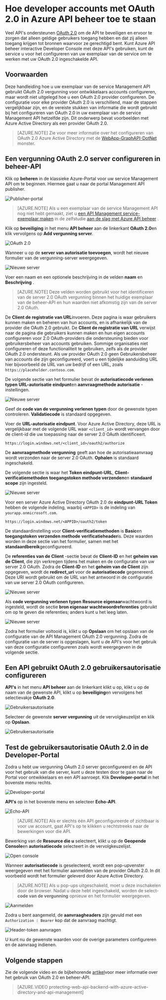 <properties 
    pageTitle="Hoe developer accounts met OAuth 2.0 in Azure API beheer toe te staan" 
    description="Informatie over het gebruik OAuth 2.0 API beheer gebruikers machtigen." 
    services="api-management" 
    documentationCenter="" 
    authors="steved0x" 
    manager="erikre" 
    editor=""/>

<tags 
    ms.service="api-management" 
    ms.workload="mobile" 
    ms.tgt_pltfrm="na" 
    ms.devlang="na" 
    ms.topic="article" 
    ms.date="10/25/2016" 
    ms.author="sdanie"/>

# <a name="how-to-authorize-developer-accounts-using-oauth-20-in-azure-api-management"></a>Hoe developer accounts met OAuth 2.0 in Azure API beheer toe te staan

Veel API's ondersteunen [OAuth 2.0](http://oauth.net/2/) om de API te beveiligen en ervoor te zorgen dat alleen geldige gebruikers toegang hebben en dat zij alleen toegang krijgen tot bronnen waarvoor ze gerechtigd bent. Kunt Azure API beheer interactive Developer Console met deze API's gebruiken, kunt de service u voor het configureren van uw exemplaar van de service om te werken met uw OAuth 2.0 ingeschakelde API.

## <a name="prerequisites"> </a>Voorwaarden

Deze handleiding hoe u uw exemplaar van de service Management API gebruikt OAuth 2.0 vergunning voor ontwikkelaars accounts configureren, maar wordt niet uitgelegd hoe u een OAuth 2.0 provider configureren. De configuratie voor elke provider OAuth 2.0 is verschillend, maar de stappen vergelijkbaar zijn, en de vereiste stukken van informatie die wordt gebruikt bij het configureren van OAuth 2.0 in uw exemplaar van de service Management API hetzelfde zijn. Dit onderwerp bevat voorbeelden met Azure Active Directory als een provider OAuth 2.0.

>[AZURE.NOTE] Zie voor meer informatie over het configureren van OAuth 2.0 Azure Active Directory met de [WebApp-GraphAPI-DotNet][] monster.

## <a name="step1"> </a>Een vergunning OAuth 2.0 server configureren in beheer-API

Klik op **beheren** in de klassieke Azure-Portal voor uw service Management API om te beginnen. Hiermee gaat u naar de portal Management API publisher.

![Publisher-portal][api-management-management-console]

>[AZURE.NOTE] Als u een exemplaar van de service Management API nog niet hebt gemaakt, ziet u [een API Management service-exemplaar maken][] in de zelfstudie [aan de slag met Azure API beheer][] .

Klik op **beveiliging** in het menu **API beheer** aan de linkerkant **OAuth 2.0**en klik vervolgens op **Add vergunning server**.

![OAuth 2.0][api-management-oauth2]

Wanneer u op de **server van autorisatie toevoegen**, wordt het nieuwe formulier van de vergunning-server weergegeven.

![Nieuwe server][api-management-oauth2-server-1]

Voer een naam en een optionele beschrijving in de velden **naam** en **Beschrijving** . 

>[AZURE.NOTE] Deze velden worden gebruikt voor het identificeren van de server 2.0 OAuth vergunning binnen het huidige exemplaar van de beheer-API en hun waarden niet afkomstig zijn van de server 2.0 OAuth.

De **Client de registratie van URL**invoeren. Deze pagina is waar gebruikers kunnen maken en beheren van hun accounts, en is afhankelijk van de provider die OAuth 2.0 gebruikt. De **Client de registratie van URL** verwijst naar de pagina die gebruikers kunnen maken en hun eigen accounts configureren voor 2.0 OAuth-providers die ondersteuning bieden voor gebruikersbeheer van accounts gebruiken. Sommige organisaties niet configureren of deze functionaliteit te gebruiken, zelfs als de provider OAuth 2.0 ondersteunt. Als uw provider OAuth 2.0 geen Gebruikersbeheer van accounts die zijn geconfigureerd, voert u een tijdelijke aanduiding URL hier bijvoorbeeld de URL van uw bedrijf of een URL, zoals `https://placeholder.contoso.com`.

De volgende sectie van het formulier bevat de **autorisatiecode verlenen typen** **URL-autorisatie eindpunt**en **aanvraagmethode autorisatie** -instellingen.

![Nieuwe server][api-management-oauth2-server-2]

Geef de **code van de vergunning verlenen typen** door de gewenste typen controleren. **Validatiecode** is standaard opgegeven.

Voer de **URL-autorisatie eindpunt**. Voor Azure Active Directory, deze URL is vergelijkbaar met de volgende URL waar `<client_id>` wordt vervangen door de client-id die uw toepassing naar de server 2.0 OAuth identificeert.

    https://login.windows.net/<client_id>/oauth2/authorize

De **aanvraagmethode vergunning** geeft aan hoe de autorisatieaanvraag wordt verzonden naar de server 2.0 OAuth. **Ophalen** is standaard ingeschakeld.

De volgende sectie is waar het **Token eindpunt-URL**, **Client-verificatiemethoden** **toegangstoken methode verzenden**en **standaard scope** zijn ingesteld.

![Nieuwe server][api-management-oauth2-server-3]

Voor een server Azure Active Directory OAuth 2.0 de **eindpunt-URL Token** hebben de volgende indeling, waarbij `<APPID>` is de indeling van `yourapp.onmicrosoft.com`.

    https://login.windows.net/<APPID>/oauth2/token

De standaardinstelling voor **Client-verificatiemethoden** is **Basic**en **toegangstoken verzenden methode** **verificatieheader**is. Deze waarden worden in deze sectie van het formulier, samen met het **standaardbereik**geconfigureerd.

De **referenties van de Client** -sectie bevat de **Client-ID** en het **geheim van de Client**, die zijn verkregen tijdens het maken en de configuratie van uw server 2.0 OAuth. Zodra de **Client-ID** en het **geheim van de Client** zijn opgegeven, wordt de **redirect_uri** voor de **autorisatiecode** gegenereerd. Deze URI wordt gebruikt om de URL van het antwoord in de configuratie van uw server 2.0 OAuth configureren.

![Nieuwe server][api-management-oauth2-server-4]

Als **code vergunning verlenen typen** **Resource eigenaar**wachtwoord is ingesteld, wordt de sectie **bron eigenaar wachtwoordreferenties** gebruikt om op te geven die referenties; anders kunt u het leeg laten.

![Nieuwe server][api-management-oauth2-server-5]

Zodra het formulier voltooid is, klikt u op **Opslaan** om het opslaan van de configuratie van de API Management OAuth 2.0 vergunning. Zodra de configuratie van de server is opgeslagen, kunt u de API's voor het gebruik van deze configuratie configureren zoals wordt weergegeven in de volgende sectie.

## <a name="step2"> </a>Een API gebruikt OAuth 2.0 gebruikersautorisatie configureren

**API's** in het menu **API beheer** aan de linkerkant klikt u op, klikt u op de naam van de gewenste API, klikt u op **beveiliging**en vervolgens het selectievakje **OAuth 2.0**.

![Gebruikersautorisatie][api-management-user-authorization]

Selecteer de gewenste **server vergunning** uit de vervolgkeuzelijst en klik op **Opslaan**.

![Gebruikersautorisatie][api-management-user-authorization-save]

## <a name="step3"> </a>Test de gebruikersautorisatie OAuth 2.0 in de Developer-Portal

Zodra u hebt uw vergunning OAuth 2.0 server geconfigureerd en de API voor het gebruik van die server, kunt u deze testen door te gaan naar de Portal voor ontwikkelaars en een API aanroept.  Klik **Developer-portal** in het bovenste menu rechts.

![Developer-portal][api-management-developer-portal-menu]

**API's** op in het bovenste menu en selecteer **Echo-API**.

![Echo-API][api-management-apis-echo-api]

>[AZURE.NOTE] Als er slechts één API geconfigureerde of zichtbaar is voor uw account, gaat API's op te klikken u rechtstreeks naar de bewerkingen voor die API.

Bewerking van de **Resource die u** selecteert, klikt u op de **Geopende Console**en **autorisatiecode** selecteert in de vervolgkeuzelijst.

![Open console][api-management-open-console]

Wanneer **autorisatiecode** is geselecteerd, wordt een pop-upvenster weergegeven met het formulier aanmelden van de provider OAuth 2.0. In dit voorbeeld wordt het formulier geleverd door Azure Active Directory.

>[AZURE.NOTE] Als u pop-ups uitgeschakeld, moet u deze inschakelen door de browser. Nadat u deze hebt ingeschakeld, worden de select- **code van de vergunning** opnieuw en het formulier weergegeven.

![Aanmelden][api-management-oauth2-signin]

Zodra u bent aangemeld, de **aanvraagheaders** zijn gevuld met een `Authorization : Bearer` kop dat de aanvraag machtigt.

![Header-token aanvragen][api-management-request-header-token]

U kunt nu de gewenste waarden voor de overige parameters configureren en de aanvraag indienen. 

## <a name="next-steps"></a>Volgende stappen

Zie de volgende video en de bijbehorende [artikel](api-management-howto-protect-backend-with-aad.md)voor meer informatie over het gebruik van OAuth 2.0 en beheer-API.

> [AZURE.VIDEO protecting-web-api-backend-with-azure-active-directory-and-api-management]

[api-management-management-console]: ./media/api-management-howto-oauth2/api-management-management-console.png
[api-management-oauth2]: ./media/api-management-howto-oauth2/api-management-oauth2.png
[api-management-user-authorization]: ./media/api-management-howto-oauth2/api-management-user-authorization.png
[api-management-user-authorization-save]: ./media/api-management-howto-oauth2/api-management-user-authorization-save.png
[api-management-oauth2-signin]: ./media/api-management-howto-oauth2/api-management-oauth2-signin.png
[api-management-request-header-token]: ./media/api-management-howto-oauth2/api-management-request-header-token.png
[api-management-developer-portal-menu]: ./media/api-management-howto-oauth2/api-management-developer-portal-menu.png
[api-management-open-console]: ./media/api-management-howto-oauth2/api-management-open-console.png
[api-management-oauth2-server-1]: ./media/api-management-howto-oauth2/api-management-oauth2-server-1.png
[api-management-oauth2-server-2]: ./media/api-management-howto-oauth2/api-management-oauth2-server-2.png
[api-management-oauth2-server-3]: ./media/api-management-howto-oauth2/api-management-oauth2-server-3.png
[api-management-oauth2-server-4]: ./media/api-management-howto-oauth2/api-management-oauth2-server-4.png
[api-management-oauth2-server-5]: ./media/api-management-howto-oauth2/api-management-oauth2-server-5.png
[api-management-apis-echo-api]: ./media/api-management-howto-oauth2/api-management-apis-echo-api.png


[How to add operations to an API]: api-management-howto-add-operations.md
[How to add and publish a product]: api-management-howto-add-products.md
[Monitoring and analytics]: api-management-monitoring.md
[Add APIs to a product]: api-management-howto-add-products.md#add-apis
[Publish a product]: api-management-howto-add-products.md#publish-product
[Aan de slag met Azure API beheer]: api-management-get-started.md
[API Management policy reference]: api-management-policy-reference.md
[Caching policies]: api-management-policy-reference.md#caching-policies
[Een API Management service-exemplaar maken]: api-management-get-started.md#create-service-instance

[http://oauth.net/2/]: http://oauth.net/2/
[WebApp-GraphAPI-DotNet]: https://github.com/AzureADSamples/WebApp-GraphAPI-DotNet

[Prerequisites]: #prerequisites
[Configure an OAuth 2.0 authorization server in API Management]: #step1
[Configure an API to use OAuth 2.0 user authorization]: #step2
[Test the OAuth 2.0 user authorization in the Developer Portal]: #step3
[Next steps]: #next-steps

